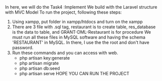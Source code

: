 In here, we will do the Task4 :Implement 
We build with the Laravel structure with MVC Model
To run the project, following these steps:
  1. Using xampp, put folder in xampp/htdocs and turn on the xampp
  2. There are 3 file with .sql tag, restaurant is to create table, res_database is the data to table, and GRANT-DML-Restaurant is for procedure
     We must run all these files in MySQL software and having the schema 'RESTAURANT' in MySQL.
     In there, I use the the root and don't have password.
  3. Run these commands and you can access with web.
     - php artisan key:generate 
     - php artisan migrate  
     - php artisan db:seed
     - php artisan serve
HOPE YOU CAN RUN THE PROJECT

